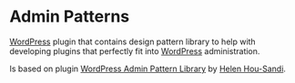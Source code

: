 # Admin Patterns

[WordPress](1) plugin that contains design pattern library to help with developing plugins that perfectly fit into [WordPress](1) administration.

Is based on plugin [WordPress Admin Pattern Library](2) by [Helen Hou-Sandi](3).

[1]: https://wordpress.org/
[2]: https://github.com/helen/wp-style-guide
[3]: https://github.com/helen
